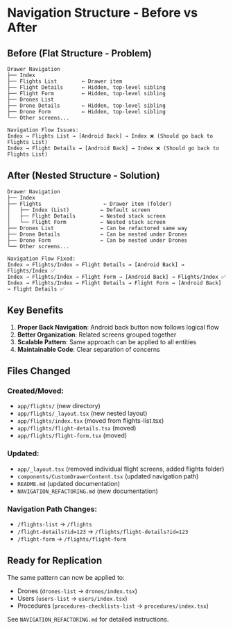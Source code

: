 # Navigation Structure - Before vs After

## Before (Flat Structure - Problem)
```
Drawer Navigation
├── Index
├── Flights List        ← Drawer item
├── Flight Details      ← Hidden, top-level sibling
├── Flight Form         ← Hidden, top-level sibling
├── Drones List
├── Drone Details       ← Hidden, top-level sibling
├── Drone Form          ← Hidden, top-level sibling
└── Other screens...

Navigation Flow Issues:
Index → Flights List → [Android Back] → Index ❌ (Should go back to Flights List)
Index → Flight Details → [Android Back] → Index ❌ (Should go back to Flights List)
```

## After (Nested Structure - Solution)
```
Drawer Navigation
├── Index
├── Flights                    ← Drawer item (folder)
│   ├── Index (List)          ← Default screen
│   ├── Flight Details        ← Nested stack screen
│   └── Flight Form           ← Nested stack screen
├── Drones List               ← Can be refactored same way
├── Drone Details             ← Can be nested under Drones
├── Drone Form                ← Can be nested under Drones
└── Other screens...

Navigation Flow Fixed:
Index → Flights/Index → Flight Details → [Android Back] → Flights/Index ✅
Index → Flights/Index → Flight Form → [Android Back] → Flights/Index ✅
Index → Flights/Index → Flight Details → Flight Form → [Android Back] → Flight Details ✅
```

## Key Benefits

1. **Proper Back Navigation**: Android back button now follows logical flow
2. **Better Organization**: Related screens grouped together
3. **Scalable Pattern**: Same approach can be applied to all entities
4. **Maintainable Code**: Clear separation of concerns

## Files Changed

### Created/Moved:
- `app/flights/` (new directory)
- `app/flights/_layout.tsx` (new nested layout)
- `app/flights/index.tsx` (moved from flights-list.tsx)
- `app/flights/flight-details.tsx` (moved)
- `app/flights/flight-form.tsx` (moved)

### Updated:
- `app/_layout.tsx` (removed individual flight screens, added flights folder)
- `components/CustomDrawerContent.tsx` (updated navigation path)
- `README.md` (updated documentation)
- `NAVIGATION_REFACTORING.md` (new documentation)

### Navigation Path Changes:
- `/flights-list` → `/flights`
- `/flight-details?id=123` → `/flights/flight-details?id=123`
- `/flight-form` → `/flights/flight-form`

## Ready for Replication

The same pattern can now be applied to:
- Drones (`drones-list` → `drones/index.tsx`)
- Users (`users-list` → `users/index.tsx`) 
- Procedures (`procedures-checklists-list` → `procedures/index.tsx`)

See `NAVIGATION_REFACTORING.md` for detailed instructions.